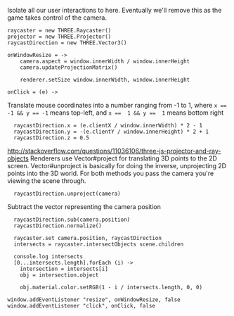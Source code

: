 Isolate all our user interactions to here. 
Eventually we'll remove this as the game takes control of the camera.
    
    raycaster = new THREE.Raycaster()
    projector = new THREE.Projector()
    raycastDirection = new THREE.Vector3()

    onWindowResize = ->
    	camera.aspect = window.innerWidth / window.innerHeight
    	camera.updateProjectionMatrix()

    	renderer.setSize window.innerWidth, window.innerHeight

    onClick = (e) ->
    
Translate mouse coordinates into a number ranging from -1 to 1, 
where `x == -1 && y == -1` means top-left, 
and `x ==  1 && y ==  1` means bottom right

      raycastDirection.x = (e.clientX / window.innerWidth) * 2 - 1
      raycastDirection.y = -(e.clientY / window.innerHeight) * 2 + 1
      raycastDirection.z = 0.5

http://stackoverflow.com/questions/11036106/three-js-projector-and-ray-objects
Renderers use Vector#project for translating 3D points to the 2D screen. 
Vector#unproject is basically for doing the inverse, unprojecting 2D points into the 3D world. 
For both methods you pass the camera you're viewing the scene through.  
  
      raycastDirection.unproject(camera)
      
Subtract the vector representing the camera position

      raycastDirection.sub(camera.position)
      raycastDirection.normalize()
  
      raycaster.set camera.position, raycastDirection
      intersects = raycaster.intersectObjects scene.children  

      console.log intersects
      [0...intersects.length].forEach (i) ->
      	intersection = intersects[i]
      	obj = intersection.object
  
      	obj.material.color.setRGB(1 - i / intersects.length, 0, 0)

    window.addEventListener "resize", onWindowResize, false
    window.addEventListener "click", onClick, false
